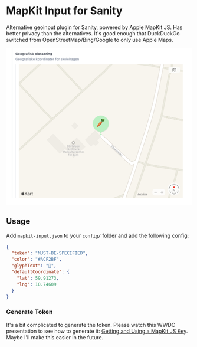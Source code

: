 # MapKit Input for Sanity

Alternative geoinput plugin for Sanity, powered by Apple MapKit JS. Has better privacy than the alternatives. It's good enough that DuckDuckGo switched from OpenStreetMap/Bing/Google to only use Apple Maps.

![Screenshot](/.github/screenshot.png?raw=true "Screenshot")

## Usage

Add `mapkit-input.json` to your `config/` folder and add the following config:

```json
{
  "token": "MUST-BE-SPECIFIED",
  "color": "#ACF2BF",
  "glyphText": "🥕",
  "defaultCoordinate": {
    "lat": 59.91273,
    "lng": 10.74609
  }
}
```

### Generate Token

It's a bit complicated to generate the token. Please watch this WWDC presentation to see how to generate it: [Getting and Using a MapKit JS Key](https://developer.apple.com/videos/play/wwdc2018/508). Maybe I'll make this easier in the future.
